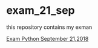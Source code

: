 # exam_21_sep
this repository contains my exman 

[Exam Python September 21,2018](https://github.com/jespervandoorn/exam_21_sep/blob/master/exam_Sep_21_2018%20(1)%20(1).ipynb)
